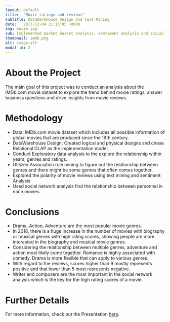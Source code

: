 ```yaml
---
layout: default
title:  "Movie ratings and reviews"
subtitle: DataWarehouse Design and Text Mining
date:   2017-12-04 21:15:05 +0000
img: movie.jpg
sub: Implemented market basket analysis, sentiment analysis and social network analysis to drive insight from the IMDb.com Movie datasets.
thumbnail: imdb.png
alt: image-alt
modal-id: 2
---
```


#  About the Project
The main goal of this project was to conduct an analysis about the IMDb.com movie dataset to explore the trend behind movie ratings, answer business questions and drive insights from movie reviews.

# Methodology
  - Data: IMDb.com movie dataset which includes all possible information of global movies that are produced since the 19th century.
  - DataWarehouse Design: Created logical and physical designs and chose Relational OLAP as the implementation model.
  - Conduct Exploratory data analysis to the explore the relationship within years, genres and ratings.
  - Utilized Association rule mining to figure out the relationship between genres and there might be some genres that often comes together.
  - Explored the polarity of movie reviews using text mining and sentiment Analysis
  - Used social network analysis find the relationship between personnel in each movies.

# Conclusions
 - Drama, Action, Adventure are the most popular movie genres.
 - In 2018, there is a huge increase in the number of movies with biography or musical genres with high rating scores, showing people are more interested in the biography and musical movie genres.
 - Considering the relationship between multiple genres, adventure and action most likely come together. Romance is highly associated with comedy. Drama is more flexible that can apply to various genres.
 - With regard to the reviews, scores higher than 9 mostly represents positive and that lower than 5 most represents negative.
 - Writer and composers are the most important in the social network analysis which is the key for the high rating scores of a movie.

# Further Details
For more information, check out the Presentation [here](https://github.com/jeanyijinwang/IMDb_Dataset/blob/master/CS753%20Movie%20-%20Team%205.pdf).
